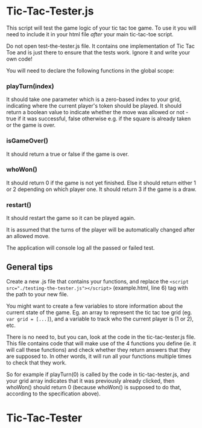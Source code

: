 # Tic-Tac-Tester.js
This script will test the game logic of your tic tac toe game. To use it you will need to include it in your html file _after_ your main tic-tac-toe script. 

Do not open test-the-tester.js file. It contains one implementation of Tic Tac Toe and is just there to ensure that the tests work. Ignore it and write your own code!

You will need to declare the following functions in the global scope: 

### playTurn(index)
It should take one parameter which is a zero-based index to your grid, indicating where the current player's token should be played. 
It should return a boolean value to indicate whether the move was allowed or not - true if it was successful, false otherwise e.g. if the square is already taken or the game is over.

### isGameOver()
It should return a true or false if the game is over.

### whoWon()
It should return 0 if the game is not yet finished. Else it should return either 1 or 2 depending on which player one. It should return 3 if the game is a draw.

### restart()
It should restart the game so it can be played again.

It is assumed that the turns of the player will be automatically changed after an allowed move.

The application will console log all the passed or failed test.

## General tips
Create a new .js file that contains your functions, and replace the `<script src="./testing-the-tester.js"></script>` (example.html, line 6) tag with the path to your new file.

You might want to create a few variables to store information about the current state of the game. Eg. an array to represent the tic tac toe grid (eg. `var grid = [...]`), and a variable to track who the current player is (1 or 2), etc.

There is no need to, but you can, look at the code in the tic-tac-tester.js file. This file contains code that will make use of the 4 functions you define (ie. it will call these functions) and check whether they return answers that they are supposed to. In other words, it will run all your functions multiple times to check that they work. 

So for example if playTurn(0) is called by the code in tic-tac-tester.js, and your grid array indicates that it was previously already clicked, then whoWon() should return 0 (because whoWon() is supposed to do that, according to the specification above). 
# Tic-Tac-Tester
